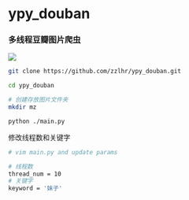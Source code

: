 # ypy_douban

### 多线程豆瓣图片爬虫

![](https://ws1.sinaimg.cn/large/005tjobOly1ft8aglkw24g310a0nc4qp.gif)
```bash
git clone https://github.com/zzlhr/ypy_douban.git

cd ypy_douban

# 创建存放图片文件夹
mkdir mz

python ./main.py

```

修改线程数和关键字

```bash
# vim main.py and update params

# 线程数
thread_num = 10
# 关键字
keyword = '妹子'
```
